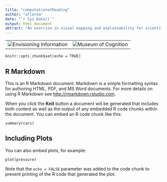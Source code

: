 ```yaml
---
title: "computationalReading"
author: "aflorea"
date: "`r Sys.Date()`"
output: html_document
abtract: "An exercise in visual mapping and explainability for scientific literature exploration"
---
```


| | |
|:-------------------------------:|:-------------------------------------:|
|![Envisioning Information](https://github.com/alexandra-florea/computationalReading/blob/main/envisioningInformation.png)|![Museum of Cognition](https://github.com/alexandra-florea/computationalReading/blob/main/museum.png)|

```{r setup, include=FALSE}
knitr::opts_chunk$set(echo = TRUE)
```

## R Markdown

This is an R Markdown document. Markdown is a simple formatting syntax for authoring HTML, PDF, and MS Word documents. For more details on using R Markdown see <http://rmarkdown.rstudio.com>.

When you click the **Knit** button a document will be generated that includes both content as well as the output of any embedded R code chunks within the document. You can embed an R code chunk like this:

```{r cars}
summary(cars)
```

## Including Plots

You can also embed plots, for example:

```{r pressure, echo=FALSE}
plot(pressure)
```

Note that the `echo = FALSE` parameter was added to the code chunk to prevent printing of the R code that generated the plot.
